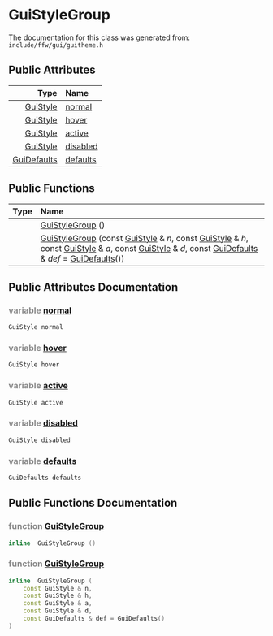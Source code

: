 GuiStyleGroup
===================================


The documentation for this class was generated from: `include/ffw/gui/guitheme.h`



## Public Attributes

| Type | Name |
| -------: | :------- |
|  [GuiStyle](ffw_GuiStyle.html) | [normal](#cf9796a2) |
|  [GuiStyle](ffw_GuiStyle.html) | [hover](#3ce44eb4) |
|  [GuiStyle](ffw_GuiStyle.html) | [active](#b6bf7152) |
|  [GuiStyle](ffw_GuiStyle.html) | [disabled](#cc23f082) |
|  [GuiDefaults](ffw_GuiDefaults.html) | [defaults](#31ad7ebd) |


## Public Functions

| Type | Name |
| -------: | :------- |
|   | [GuiStyleGroup](#77c84dab) ()  |
|   | [GuiStyleGroup](#91ee4bbb) (const [GuiStyle](ffw_GuiStyle.html) & _n_, const [GuiStyle](ffw_GuiStyle.html) & _h_, const [GuiStyle](ffw_GuiStyle.html) & _a_, const [GuiStyle](ffw_GuiStyle.html) & _d_, const [GuiDefaults](ffw_GuiDefaults.html) & _def_ = [GuiDefaults](ffw_GuiDefaults.html)())  |


## Public Attributes Documentation

### <span style="opacity:0.5;">variable</span> <a id="cf9796a2" href="#cf9796a2">normal</a>

```cpp
GuiStyle normal
```



### <span style="opacity:0.5;">variable</span> <a id="3ce44eb4" href="#3ce44eb4">hover</a>

```cpp
GuiStyle hover
```



### <span style="opacity:0.5;">variable</span> <a id="b6bf7152" href="#b6bf7152">active</a>

```cpp
GuiStyle active
```



### <span style="opacity:0.5;">variable</span> <a id="cc23f082" href="#cc23f082">disabled</a>

```cpp
GuiStyle disabled
```



### <span style="opacity:0.5;">variable</span> <a id="31ad7ebd" href="#31ad7ebd">defaults</a>

```cpp
GuiDefaults defaults
```





## Public Functions Documentation

### <span style="opacity:0.5;">function</span> <a id="77c84dab" href="#77c84dab">GuiStyleGroup</a>

```cpp
inline  GuiStyleGroup () 
```



### <span style="opacity:0.5;">function</span> <a id="91ee4bbb" href="#91ee4bbb">GuiStyleGroup</a>

```cpp
inline  GuiStyleGroup (
    const GuiStyle & n,
    const GuiStyle & h,
    const GuiStyle & a,
    const GuiStyle & d,
    const GuiDefaults & def = GuiDefaults()
) 
```





